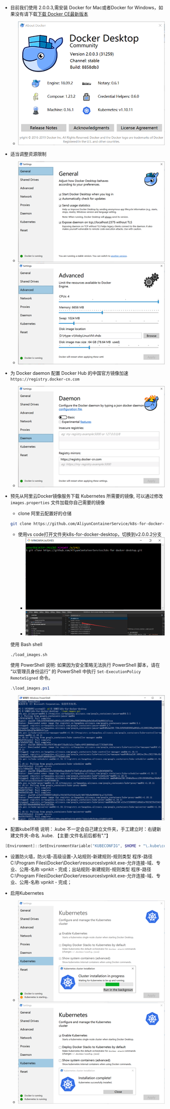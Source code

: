 * 目前我们使用 2.0.0.3,需安装  Docker for Mac或者Docker for Windows，如果没有请下载[下载 Docker CE最新版本](https://store.docker.com/search?type=edition&offering=community)
    * ![about](images/about.png)
* 适当调整资源限制
    * ![general](images/general.png)
    * ![advanced](images/advanced.png)

* 为 Docker daemon 配置 Docker Hub 的中国官方镜像加速 ```https://registry.docker-cn.com```
    * ![daemon](images/daemon.png)

* 预先从阿里云Docker镜像服务下载 Kubernetes 所需要的镜像, 可以通过修改 ```images.properties``` 文件加载你自己需要的镜像
    * clone 阿里云配置好的仓储
    ```bash
    git clone https://github.com/AliyunContainerService/k8s-for-docker-desktop.git
    ```
    * 使用vs code打开文件夹k8s-for-docker-desktop，切换到v2.0.0.2分支
      * ![clone](images/clone.png)
      * ![2.0.0.2](images/2.0.0.2.png)

    使用 Bash shell

    ```bash
    ./load_images.sh
    ```
    使用 PowerShell
    说明: 如果因为安全策略无法执行 PowerShell 脚本，请在 “以管理员身份运行” 的 PowerShell 中执行 ```Set-ExecutionPolicy RemoteSigned``` 命令。 

    ```powershell
    .\load_images.ps1
    ```
     * ![images](images/images.png)

* 配置kube环境 
说明：.kube 不一定会自己建立文件夹，手工建立时：右键新建文件夹-命名 .kube. 【主要:文件名前后都有"."】
```powershell
 [Environment]::SetEnvironmentVariable("KUBECONFIG", $HOME + "\.kube\config", [EnvironmentVariableTarget]::Machine)
```
* 设置防火墙，防火墙-高级设置-入站规则-新建规则-规则类型 程序-路径 C:\Program Files\Docker\Docker\resources\vpnkit.exe-允许连接-域、专业、公用-名称 vpnkit - 完成；出站规则-新建规则-规则类型 程序-路径 C:\Program Files\Docker\Docker\resources\vpnkit.exe-允许连接-域、专业、公用-名称 vpnkit - 完成；

* 启用Kubernetes
    * ![kube](images/kube.png)
    * ![completed](images/completed.png)
